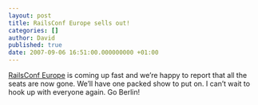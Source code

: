 ```yaml
---
layout: post
title: RailsConf Europe sells out!
categories: []
author: David
published: true
date: 2007-09-06 16:51:00.000000000 +01:00
---
```

<p><a href="http://www.railsconfeurope.com/">RailsConf Europe</a> is coming up fast and we&#8217;re happy to report that all the seats are now gone. We&#8217;ll have one packed show to put on. I can&#8217;t wait to hook up with everyone again. Go Berlin!</p>